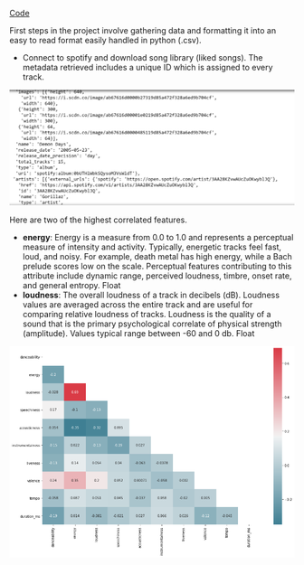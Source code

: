 [Code](https://github.com/John3Baskerville/SpotifyClustering/tree/main/Juypter%20Notebooks)



First steps in the project involve gathering data and formatting it into an easy to read format easily handled in python (.csv). 
* Connect to spotify and download song library (liked songs). The metadata retrieved includes a unique ID which is assigned to every track.
<img src="https://github.com/John3Baskerville/SpotifyClustering/blob/main/Juypter%20Notebooks/projectImages/rawSpotifyData.PNG?raw=true" alt="raw spotify data">

Here are two of the highest correlated features.

- **energy**: Energy is a measure from 0.0 to 1.0 and represents a perceptual measure of intensity and activity. Typically, energetic tracks feel fast, loud, and noisy. For example, death metal has high energy, while a Bach prelude scores low on the scale. Perceptual features contributing to this attribute include dynamic range, perceived loudness, timbre, onset rate, and general entropy.	Float
- **loudness**: The overall loudness of a track in decibels (dB). Loudness values are averaged across the entire track and are useful for comparing relative loudness of tracks. Loudness is the quality of a sound that is the primary psychological correlate of physical strength (amplitude). Values typical range between -60 and 0 db.	Float

<img src="https://github.com/John3Baskerville/SpotifyClustering/blob/main/Juypter%20Notebooks/projectImages/snsHeatmap.png?raw=true" alt="heatmap">
